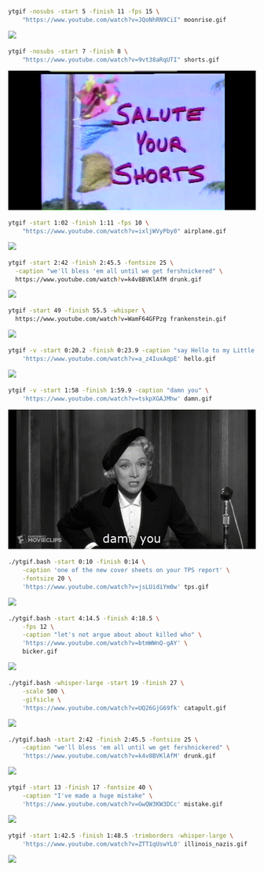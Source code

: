 ```sh
ytgif -nosubs -start 5 -finish 11 -fps 15 \
    "https://www.youtube.com/watch?v=JQoNhRN9CiI" moonrise.gif
```

![](gifs/moonrise.gif)

```sh
ytgif -nosubs -start 7 -finish 8 \
    "https://www.youtube.com/watch?v=9vt38aRqUTI" shorts.gif
```

![](gifs/shorts.gif)

```sh
ytgif -start 1:02 -finish 1:11 -fps 10 \
    "https://www.youtube.com/watch?v=ixljWVyPby0" airplane.gif
```

![](gifs/airplane.gif)

```sh
ytgif -start 2:42 -finish 2:45.5 -fontsize 25 \
  -caption "we'll bless 'em all until we get fershnickered" \
  https://www.youtube.com/watch?v=k4v8BVKlAfM drunk.gif
```

![](gifs/drunk.gif)

```sh
ytgif -start 49 -finish 55.5 -whisper \
  https://www.youtube.com/watch?v=WamF64GFPzg frankenstein.gif
```

![](gifs/frankenstein.gif)

```sh
ytgif -v -start 0:20.2 -finish 0:23.9 -caption "say Hello to my Little Friend" \
    'https://www.youtube.com/watch?v=a_z4IuxAqpE' hello.gif
```

![](gifs/hello.gif)

```sh
ytgif -v -start 1:58 -finish 1:59.9 -caption "damn you" \
    'https://www.youtube.com/watch?v=tskpXGAJMhw' damn.gif
```

![](gifs/damn.gif)

```sh
./ytgif.bash -start 0:10 -finish 0:14 \
    -caption 'one of the new cover sheets on your TPS report' \
    -fontsize 20 \
    'https://www.youtube.com/watch?v=jsLUidiYm0w' tps.gif
```

![](gifs/tps.gif)

```sh
./ytgif.bash -start 4:14.5 -finish 4:18.5 \
    -fps 12 \
    -caption "let's not argue about about killed who" \
    'https://www.youtube.com/watch?v=btmWWnQ-gAY' \
    bicker.gif
```

![](gifs/bicker.gif)

```sh
./ytgif.bash -whisper-large -start 19 -finish 27 \
    -scale 500 \
    -gifsicle \
    'https://www.youtube.com/watch?v=UQ26GjG69fk' catapult.gif
```

![](gifs/catapult.gif)

```sh
./ytgif.bash -start 2:42 -finish 2:45.5 -fontsize 25 \
    -caption "we'll bless 'em all until we get fershnickered" \
    'https://www.youtube.com/watch?v=k4v8BVKlAfM' drunk.gif
```

![](gifs/drunk.gif)

```sh
ytgif -start 13 -finish 17 -fontsize 40 \
    -caption "I've made a huge mistake" \
    'https://www.youtube.com/watch?v=GwQW3KW3DCc' mistake.gif
```

![](gifs/mistake.gif)

```sh
ytgif -start 1:42.5 -finish 1:48.5 -trimborders -whisper-large \
    'https://www.youtube.com/watch?v=ZTT1qUswYL0' illinois_nazis.gif
```

![](gifs/illinois_nazis.gif)
